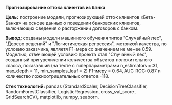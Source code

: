 ﻿
 **Прогнозирование оттока клиентов из банка**
 
 **Цель:** построение модели, прогнозирующей отток клиентов «Бета-Банка» на основе данных о поведении банковских клиентов, включающих сведения о расторжении договоров с банком.
 
 **Вывод:** созданы модели машинного обучения типов "Случайный лес", "Дерево решений" и "Логистическая регрессия",  метрикой качества, по условию заказчика, являетя F1-мера со значением не менее 0.59.
Моделью, отвечающей условию проекта стал "Случайный лес", созданный при увеличении количества объектов положительного класса, показавший (на тесте с гиперпараметрами n\_estimators = 31, max\_depth = 11, min\_samples\_leaf = 2) F1-меру = 0.64, AUC ROC: 0.87 и количество ложноотрицательных ответов -118.

**Стек технологий:** pandas (StandardScaler, DecisionTreeClassifier, RandomForestClassifier, LogisticRegression, cross_val_score, GridSearchCV), matplotlib, numpy, seaborn.

